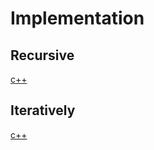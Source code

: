 # Implementation

## Recursive

[c++](https://github.com/tiagoinacio/algorithms_cpp/blob/master/src/utils/search/binary-search.h#L11)

## Iteratively

[c++](https://github.com/tiagoinacio/algorithms_cpp/blob/master/src/utils/search/binary-search.h#L35)